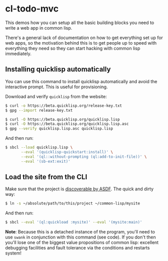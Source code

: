 # cl-todo-mvc

This demos how you can setup all the basic building blocks you need to write a web app in common
lisp.

There's a general lack of documentation on how to get everything set up for web apps, so the
motivation behind this is to get people up to speed with everything they need so they can start
hacking with common lisp immediately.


## Installing quicklisp automatically

You can use this command to install quicklisp automatically and avoid the interactive prompt. This
is useful for provisioning.

Download and verify `quicklisp` from the website:

```sh
$ curl -o https://beta.quicklisp.org/release-key.txt
$ gpg --import release-key.txt
```

```sh
$ curl -O https://beta.quicklisp.org/quicklisp.lisp
$ curl -O https://beta.quicklisp.org/quicklisp.lisp.asc
$ gpg --verify quicklisp.lisp.asc quicklisp.lisp
```

And then run:

```sh
$ sbcl --load quicklisp.lisp \
       --eval '(quicklisp-quickstart:install)' \
       --eval '(ql::without-prompting (ql:add-to-init-file))' \
       --eval '(sb-ext:exit)'
```


## Load the site from the CLI

Make sure that the project is [discoverable by ASDF][1]. The quick and dirty way:

```sh
$ ln -s ~/absolute/path/to/this/project ~/common-lisp/mysite
```

And then run:

```sh
$ sbcl --eval '(ql:quickload :mysite)' --eval '(mysite:main)'
```

**Note**: Because this is a detached instance of the program, you'll need to use `swank` in
conjunction with this command (see code). If you don't then you'll lose one of the biggest value
propositions of common lisp: excellent debugging facilities and fault tolerance via the conditions
and restarts system!

[1]: https://www.common-lisp.net/project/asdf/asdf.html#Configuring-ASDF-to-find-your-systems
